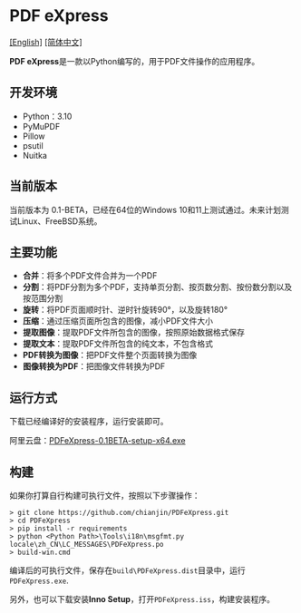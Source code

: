 # PDF eXpress

[[English]](https://github.com/chianjin/PDFeXpress/blob/main/README.md)  [[简体中文]](https://github.com/chianjin/PDFeXpress/blob/main/README.zh_CN.md)

**PDF eXpress**是一款以Python编写的，用于PDF文件操作的应用程序。

## 开发环境

- Python：3.10
- PyMuPDF
- Pillow
- psutil
- Nuitka

## 当前版本

当前版本为 0.1-BETA，已经在64位的Windows 10和11上测试通过。未来计划测试Linux、FreeBSD系统。

## 主要功能

* **合并**：将多个PDF文件合并为一个PDF
* **分割**：将PDF分割为多个PDF，支持单页分割、按页数分割、按份数分割以及按范围分割
* **旋转**：将PDF页面顺时针、逆时针旋转90°，以及旋转180°
* **压缩**：通过压缩页面所包含的图像，减小PDF文件大小
* **提取图像**：提取PDF文件所包含的图像，按照原始数据格式保存
* **提取文本**：提取PDF文件所包含的纯文本，不包含格式
* **PDF转换为图像**：把PDF文件整个页面转换为图像
* **图像转换为PDF**：把图像文件转换为PDF

## 运行方式

下载已经编译好的安装程序，运行安装即可。

阿里云盘：[PDFeXpress-0.1BETA-setup-x64.exe](https://www.aliyundrive.com/s/6sqqjkPFxKc)

## 构建

如果你打算自行构建可执行文件，按照以下步骤操作：

```shell
> git clone https://github.com/chianjin/PDFeXpress.git
> cd PDFeXpress
> pip install -r requirements
> python <Python Path>\Tools\i18n\msgfmt.py locale\zh_CN\LC_MESSAGES\PDFeXpress.po
> build-win.cmd
```

编译后的可执行文件，保存在`build\PDFeXpress.dist`目录中，运行 `PDFeXpress.exe`.

另外，也可以下载安装**Inno Setup**，打开`PDFeXpress.iss`，构建安装程序。
